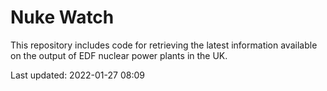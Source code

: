 # Nuke Watch

This repository includes code for retrieving the latest information available on the output of EDF nuclear power plants in the UK.

Last updated: 2022-01-27 08:09